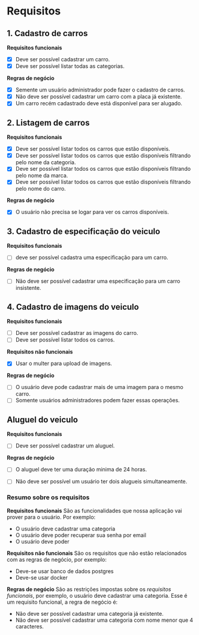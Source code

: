 # Requisitos

## 1. Cadastro de carros
**Requisitos funcionais**
- [x] Deve ser possível cadastrar um carro.
- [x] Deve ser possível listar todas as categorias.

**Regras de negócio**
- [x] Semente um usuário administrador pode fazer o cadastro de carros.
- [x] Não deve ser possível cadastrar um carro com a placa já existente.
- [x] Um carro recém cadastrado deve está disponível para ser alugado.

## 2. Listagem de carros
**Requisitos funcionais**
- [x] Deve ser possível listar todos os carros que estão disponíveis.
- [x] Deve ser possível listar todos os carros que estão disponíveis filtrando pelo nome da categoria.
- [x] Deve ser possível listar todos os carros que estão disponíveis filtrando pelo nome da marca.
- [x] Deve ser possível listar todos os carros que estão disponíveis filtrando pelo nome do carro.

**Regras de negócio**
- [x] O usuário não precisa se logar para ver os carros disponíveis.

## 3. Cadastro de especificação do veiculo
**Requisitos funcionais**
- [ ] deve ser possível cadastra uma especificação para um carro.

**Regras de negócio**
- [ ] Não deve ser possível cadastrar uma especificação para um carro insistente.

## 4. Cadastro de imagens do veiculo
**Requisitos funcionais**
- [ ] Deve ser possível cadastrar as imagens do carro.
- [ ] Deve ser possível listar todos os carros.

**Requisitos não funcionais**
- [x] Usar o multer para upload de imagens.

**Regras de negócio**
- [ ] O usuário deve pode cadastrar mais de uma imagem para o mesmo carro.
- [ ] Somente usuários administradores podem fazer essas operações.

## Aluguel do veiculo
**Requisitos funcionais**
- [ ] Deve ser possível cadastrar um aluguel.

**Regras de negócio**
- [ ] O aluguel deve ter uma duração minima de 24 horas.
- [ ] Não deve ser possível um usuário ter dois alugueis simultaneamente.


### Resumo sobre os requisitos

**Requisitos funcionais**
São as funcionalidades que nossa aplicação vai prover para o usuário.
Por exemplo:

- O usuário deve cadastrar uma categoria
- O usuário deve poder recuperar sua senha por email
- O usuário deve poder

**Requisitos não funcionais**
São os requisitos que não estão relacionados com as regras de negócio, por exemplo:

- Deve-se usar banco de dados postgres
- Deve-se usar docker

**Regras de negócio**
São as restrições impostas sobre os _requisitos funcionais_, por exemplo, o usuário deve cadastrar uma categoria.
Esse é um requisito funcional, a regra de negócio é:

- Não deve ser possível cadastrar uma categoria já existente.
- Não deve ser possível cadastrar uma categoria com nome menor que 4 caracteres.
